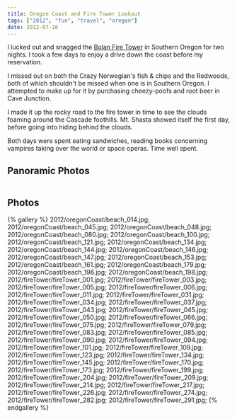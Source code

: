 ```yaml
---
title: Oregon Coast and Fire Tower Lookout
tags: ["2012", "fun", "travel", "oregon"]
date: 2012-07-16
---
```

I lucked out and snagged the <a href="http://www.fs.fed.us/r6/recreation/rentals/rrs-bolan-mt-lo.shtml">Bolan Fire Tower</a> in Southern Oregon for two nights.   I took a few days to enjoy a drive down the coast before my reservation.

I missed out on both the Crazy Norwegian's fish & chips and the Redwoods, both of which shouldn't be missed when one is in Southern Oregon.  I attempted to make up for it by purchasing cheezy-poofs and root beer in Cave Junction.

I made it up the rocky road to the fire tower in time to see the clouds foaming around the Cascade foothills.  Mt. Shasta showed itself the first day, before going into hiding behind the clouds.

Both days were spent eating sandwiches, reading books concerning vampires taking over the world or space operas.  Time well spent.


<h2>Panoramic Photos</h2>
<a href="http://willprogramforfood.com/photos/fire-tower-pano"><img alt="" src="http://willprogramforfood.com/photos/pics/panoramic/2012/fireTower/thumb/fireTowerPano_9.jpg" class="photo"><br/></a>

## Photos 

{% gallery %} 
2012/oregonCoast/beach_014.jpg;
2012/oregonCoast/beach_045.jpg;
2012/oregonCoast/beach_048.jpg;
2012/oregonCoast/beach_080.jpg;
2012/oregonCoast/beach_100.jpg;
2012/oregonCoast/beach_121.jpg;
2012/oregonCoast/beach_134.jpg;
2012/oregonCoast/beach_144.jpg;
2012/oregonCoast/beach_146.jpg;
2012/oregonCoast/beach_147.jpg;
2012/oregonCoast/beach_153.jpg;
2012/oregonCoast/beach_161.jpg;
2012/oregonCoast/beach_179.jpg;
2012/oregonCoast/beach_196.jpg;
2012/oregonCoast/beach_198.jpg;
2012/fireTower/fireTower_001.jpg;
2012/fireTower/fireTower_003.jpg;
2012/fireTower/fireTower_005.jpg;
2012/fireTower/fireTower_006.jpg;
2012/fireTower/fireTower_011.jpg;
2012/fireTower/fireTower_031.jpg;
2012/fireTower/fireTower_034.jpg;
2012/fireTower/fireTower_037.jpg;
2012/fireTower/fireTower_043.jpg;
2012/fireTower/fireTower_045.jpg;
2012/fireTower/fireTower_050.jpg;
2012/fireTower/fireTower_066.jpg;
2012/fireTower/fireTower_075.jpg;
2012/fireTower/fireTower_079.jpg;
2012/fireTower/fireTower_083.jpg;
2012/fireTower/fireTower_085.jpg;
2012/fireTower/fireTower_090.jpg;
2012/fireTower/fireTower_094.jpg;
2012/fireTower/fireTower_101.jpg;
2012/fireTower/fireTower_109.jpg;
2012/fireTower/fireTower_123.jpg;
2012/fireTower/fireTower_134.jpg;
2012/fireTower/fireTower_145.jpg;
2012/fireTower/fireTower_170.jpg;
2012/fireTower/fireTower_173.jpg;
2012/fireTower/fireTower_199.jpg;
2012/fireTower/fireTower_204.jpg;
2012/fireTower/fireTower_209.jpg;
2012/fireTower/fireTower_214.jpg;
2012/fireTower/fireTower_217.jpg;
2012/fireTower/fireTower_226.jpg;
2012/fireTower/fireTower_274.jpg;
2012/fireTower/fireTower_282.jpg;
2012/fireTower/fireTower_291.jpg;
{% endgallery %}

